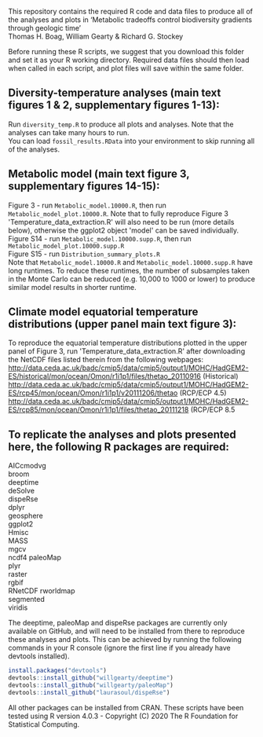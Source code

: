 This repository contains the required R code and data files to produce all of the analyses and plots in ‘Metabolic tradeoffs control biodiversity gradients through geologic time’   
Thomas H. Boag, William Gearty & Richard G. Stockey  
  
Before running these R scripts, we suggest that you download this folder and set it as your R working directory. Required data files should then load when called in each script, and plot files will save within the same folder.  

## Diversity-temperature analyses (main text figures 1 & 2, supplementary figures 1-13):  
Run `diversity_temp.R` to produce all plots and analyses. Note that the analyses can take many hours to run.  
You can load `fossil_results.RData` into your environment to skip running all of the analyses.  

## Metabolic model (main text figure 3, supplementary figures 14-15):  
Figure 3 - run `Metabolic_model.10000.R`, then run `Metabolic_model_plot.10000.R`. Note that to fully reproduce Figure 3 'Temperature_data_extraction.R' will also need to be run (more details below), otherwise the ggplot2 object 'model' can be saved individually.  
Figure S14 - run `Metabolic_model.10000.supp.R`, then run `Metabolic_model_plot.10000.supp.R`  
Figure S15 - run `Distribution_summary_plots.R`  
Note that `Metabolic_model.10000.R` and `Metabolic_model.10000.supp.R` have long runtimes. To reduce these runtimes, the number of subsamples taken in the Monte Carlo can be reduced (e.g. 10,000 to 1000 or lower) to produce similar model results in shorter runtime. 

## Climate model equatorial temperature distributions (upper panel main text figure 3):  
To reproduce the equatorial temperature distributions plotted in the upper panel of Figure 3, run 'Temperature_data_extraction.R' after downloading the NetCDF files listed therein from the following webpages:  
http://data.ceda.ac.uk/badc/cmip5/data/cmip5/output1/MOHC/HadGEM2-ES/historical/mon/ocean/Omon/r1i1p1/files/thetao_20110916 (Historical)  
http://data.ceda.ac.uk/badc/cmip5/data/cmip5/output1/MOHC/HadGEM2-ES/rcp45/mon/ocean/Omon/r1i1p1/v20111206/thetao (RCP/ECP 4.5)  
http://data.ceda.ac.uk/badc/cmip5/data/cmip5/output1/MOHC/HadGEM2-ES/rcp85/mon/ocean/Omon/r1i1p1/files/thetao_20111218 (RCP/ECP 8.5  

## To replicate the analyses and plots presented here, the following R packages are required:  
AICcmodvg  
broom  
deeptime  
deSolve  
dispeRse  
dplyr  
geosphere   
ggplot2  
Hmisc  
MASS  
mgcv  
ncdf4
paleoMap  
plyr  
raster  
rgbif  
RNetCDF
rworldmap  
segmented  
viridis  

The deeptime, paleoMap and dispeRse packages are currently only available on GitHub, and will need to be installed from there to reproduce
these analyses and plots. This can be achieved by running the following commands in your R console (ignore the first line 
if you already have devtools installed).  
```r
install.packages("devtools")  
devtools::install_github("willgearty/deeptime")  
devtools::install_github("willgearty/paleoMap")  
devtools::install_github("laurasoul/dispeRse")  
```
  
  
All other packages can be installed from CRAN. These scripts have been tested using R version 4.0.3 - 
Copyright (C) 2020 The R Foundation for Statistical Computing.
